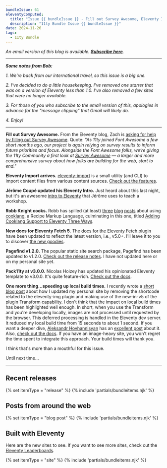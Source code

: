 ```yaml
---
bundleIssue: 61
eleventyComputed:
  title: "Issue {{ bundleIssue }} - Fill out Survey Awesome, Eleventy Import arrives, Jérôme Coupé updated his Eleventy Intro, Robb Knight cooks, New docs for Eleventy Fetch 5, Pagefind v1.2.0, Pack11ty at v3.0.0...And 14 releases, 19 posts and 22 sites to see"
  description: "11ty Bundle Issue {{ bundleIssue }}"
date: 2024-11-26
tags:
  - 11ty Bundle
---
```


_An email version of this blog is available. **[Subscribe here](#newsletter-subscribe)**._

---

**_Some notes from Bob:_**

_1. We're back from our international travel, so this issue is a big one._

_2. I've decided to do a little housekeeping. I've removed one starter that was on a version of Eleventy less than 1.0. I've also removed a few sites that were no longer available._

_3. For those of you who subscribe to the email version of this, apologies in advance for the "message clipping" that Gmail will likely do._

_4. Enjoy!_

---

**Fill out Survey Awesome.** From the Eleventy blog, Zach is [asking for help by filling out Survey Awesome](https://www.11ty.dev/blog/survey-awesome/). Quote: _"As 11ty joined Font Awesome a few short months ago, our project is again relying on survey results to inform future priorities and focus. Alongside the Font Awesome folks, we’re giving the 11ty Community a first look at [Survey Awesome](https://survey.awesome.me/) — a larger and more comprehensive survey about how folks are building for the web, start to end."_

**Eleventy Import arrives.** [eleventy-import](https://github.com/11ty/eleventy-import#11tyimport) is a small utility (and CLI) to import content files from various content sources. [Check out the features](https://github.com/11ty/eleventy-import#11tyimport).

**Jérôme Coupé updated his Eleventy Intro.** Just heard about this last night, but it's an awesome [intro to Eleventy](https://github.com/jeromecoupe/iad_eleventy_introduction/blob/master/eleventy_introduction_en.md#eleventy-11ty-by-zach-leatherman) that Jérôme uses to teach a workshop.

**Robb Knight cooks.** Robb has spilled (at least) [three](https://rknight.me/blog/thinking-about-recipe-formats-more-than-anyone-should/) [blog](https://rknight.me/blog/why-is-no-one-using-the-recipe-schema/) [posts](https://rknight.me/blog/adding-cooklang-support-to-eleventy-two-ways/) about using [cooklang](https://cooklang.org/), a Recipe Markup Language, culminating in this one, titled [Adding Cooklang Support to Eleventy Three Ways](https://rknight.me/blog/adding-cooklang-support-to-eleventy-two-ways/).

**New docs for Eleventy Fetch 5.** The [docs for the Eleventy Fetch plugin](https://www.11ty.dev/docs/plugins/fetch/) have been updated to reflect the latest version, i.e., v5.0+. I'll leave it to you to discover [the new goodies](https://github.com/11ty/eleventy-fetch/releases/tag/v5.0.0).

**Pagefind v1.2.0.** The popular static site search package, Pagefind has been updated to v1.2.0. [Check out the release notes](https://github.com/CloudCannon/pagefind/releases/tag/v1.2.0). I have not updated here or on my personal site yet.

**Pack11ty at v3.0.0.** Nicolas Hoizey has updated his opinionated Eleventy template to v3.0.0. It's quite feature-rich. [Check out the docs](https://pack11ty.dev/documentation/).

**One more thing...speeding up local build times.** I recently wrote a [short blog post](https://www.bobmonsour.com/posts/fast-as-hell/) about how I updated my personal site by removing the shortcode related to the eleventy-img plugin and making use of the new-in-v5 of the plugin Transform capability. I don't think that the impact on local build times has been highlighted well enough. In short, when you use the Transform and you're developing locally, images are not processed until requested by the browser. This deferred processing is handled in the Eleventy dev server. It reduced my local build time from 15 seconds to about 1 second. If you want a deeper dive, [Aleksandr Hovhannisyan](https://www.aleksandrhovhannisyan.com/) has an [excellent post](https://www.aleksandrhovhannisyan.com/blog/eleventy-image-transform/) about it. Also, [check out the docs](https://www.11ty.dev/docs/plugins/image/#eleventy-transform). If you have an image-heavy site, you won't regret the time spent to integrate this approach. Your build times will thank you.

I think that's more than a mouthful for this issue.

Until next time...

---

## Recent releases

{% set itemType = "release" %}
{% include 'partials/bundleitems.njk' %}

## Posts from around the web

{% set itemType = "blog post" %}
{% include 'partials/bundleitems.njk' %}

## Built with Eleventy

Here are the new sites to see. If you want to see more sites, check out the [Eleventy Leaderboards](https://www.11ty.dev/speedlify/).

{% set itemType = "site" %}
{% include 'partials/bundleitems.njk' %}
